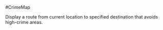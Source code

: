 #CrimeMap

Display a route from current location to specified destination that avoids high-crime areas.
